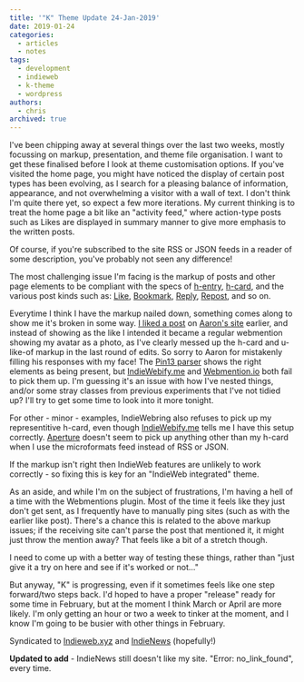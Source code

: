 ```yaml
---
title: '"K" Theme Update 24-Jan-2019'
date: 2019-01-24
categories:
  - articles
  - notes
tags:
  - development
  - indieweb
  - k-theme
  - wordpress
authors:
  - chris
archived: true
---
```


I've been chipping away at several things over the last two weeks, mostly focussing on markup, presentation, and theme file organisation. I want to get these finalised before I look at theme customisation options. If you've visited the home page, you might have noticed the display of certain post types has been evolving, as I search for a pleasing balance of information, appearance, and not overwhelming a visitor with a wall of text. I don't think I'm quite there yet, so expect a few more iterations. My current thinking is to treat the home page a bit like an "activity feed," where action-type posts such as Likes are displayed in summary manner to give more emphasis to the written posts.

Of course, if you're subscribed to the site RSS or JSON feeds in a reader of some description, you've probably not seen any difference!

The most challenging issue I'm facing is the markup of posts and other page elements to be compliant with the specs of [h-entry](http://microformats.org/wiki/h-entry), [h-card](http://microformats.org/wiki/h-card), and the various post kinds such as: [Like](https://indieweb.org/likes), [Bookmark](https://indieweb.org/bookmark), [Reply](https://indieweb.org/reply), [Repost](https://indieweb.org/repost), and so on.

Everytime I think I have the markup nailed down, something comes along to show me it's broken in some way. [I liked a post](/blog/6532/) on [Aaron's site](http://aaronparecki.com/) earlier, and instead of showing as the like I intended it became a regular webmention showing my avatar as a photo, as I've clearly messed up the h-card and u-like-of markup in the last round of edits. So sorry to Aaron for mistakenly filling his responses with my face! The [Pin13 parser](http://pin13.net/mf2/?url=https%3A%2F%2Fmrkapowski.com%2F2019%2F01%2F6532.html) shows the right elements as being present, but [IndieWebify.me](https://indiewebify.me/validate-h-entry/?url=https%3A%2F%2Fmrkapowski.com%2F2019%2F01%2F6532.html) and [Webmention.io](https://webmention.io/aaronpk/webmention/Dim9AB0WsqfwYrcvjKR5) both fail to pick them up. I'm guessing it's an issue with how I've nested things, and/or some stray classes from previous experiments that I've not tidied up? I'll try to get some time to look into it more tonight.

For other - minor - examples, IndieWebring also refuses to pick up my representitive h-card, even though [IndieWebify.me](https://indiewebify.me/validate-h-card/?url=https%3A%2F%2Fmrkapowski.com) tells me I have this setup correctly. [Aperture](http://aperture.p3k.io/) doesn't seem to pick up anything other than my h-card when I use the microformats feed instead of RSS or JSON.

If the markup isn't right then IndieWeb features are unlikely to work correctly - so fixing this is key for an "IndieWeb integrated" theme.

As an aside, and while I'm on the subject of frustrations, I'm having a hell of a time with the Webmentions plugin. Most of the time it feels like they just don't get sent, as I frequently have to manually ping sites (such as with the earlier like post). There's a chance this is related to the above markup issues; if the receiving site can't parse the post that mentioned it, it might just throw the mention away? That feels like a bit of a stretch though.

I need to come up with a better way of testing these things, rather than "just give it a try on here and see if it's worked or not..."

But anyway, "K" is progressing, even if it sometimes feels like one step forward/two steps back. I'd hoped to have a proper "release" ready for some time in February, but at the moment I think March or April are more likely. I'm only getting an hour or two a week to tinker at the moment, and I know I'm going to be busier with other things in February.

Syndicated to [Indieweb.xyz](https://indieweb.xyz/en/indieweb) and [IndieNews](https://news.indieweb.org/en) (hopefully!)

**Updated to add** - IndieNews still doesn't like my site. "Error: no_link_found", every time.
